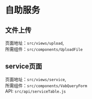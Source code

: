 # 自助服务

## 文件上传
页面地址：`src/views/upload`,<br>
所需组件：`src/components/UploadFile`<br>

## service页面
页面地址：`src/views/service`,<br>
所需组件：`src/components/VabQueryForm`<br>
API: `src/api/serviceTable.js`